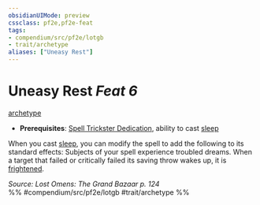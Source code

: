 ```yaml
---
obsidianUIMode: preview
cssclass: pf2e,pf2e-feat
tags:
- compendium/src/pf2e/lotgb
- trait/archetype
aliases: ["Uneasy Rest"]
---
```

# Uneasy Rest  *Feat 6*  
[archetype](/rules/traits/archetype.md)  

- **Prerequisites**: [Spell Trickster Dedication](/compendium/feats/spell-trickster-dedication-lotgb.md), ability to cast [sleep](/compendium/spells/sleep.md)

When you cast [sleep](/compendium/spells/sleep.md), you can modify the spell to add the following to its standard effects: Subjects of your spell experience troubled dreams. When a target that failed or critically failed its saving throw wakes up, it is [frightened](/rules/conditions.md#Frightened).

*Source: Lost Omens: The Grand Bazaar p. 124*  
%% #compendium/src/pf2e/lotgb #trait/archetype %%
